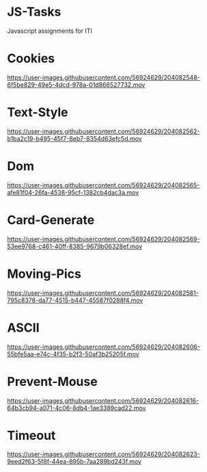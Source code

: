 # JS-Tasks
Javascript assignments for ITI

# Cookies
https://user-images.githubusercontent.com/56924629/204082548-6f5be829-49e5-4dcd-978a-01d866527732.mov
</br>

# Text-Style
https://user-images.githubusercontent.com/56924629/204082562-b1ba2c19-b495-45f7-8eb7-8354d63efc5d.mov
</br>

# Dom
https://user-images.githubusercontent.com/56924629/204082565-afe81f04-26fa-4538-95cf-1382cb4dac3a.mov
</br>

# Card-Generate
https://user-images.githubusercontent.com/56924629/204082569-53ee9768-c461-40ff-8385-9679b06328ef.mov
</br>

# Moving-Pics
https://user-images.githubusercontent.com/56924629/204082581-795c8378-da77-4515-b447-45587f0288f4.mov
</br>

# ASCII
https://user-images.githubusercontent.com/56924629/204082606-55bfe5aa-e74c-4f35-b2f3-50af3b25205f.mov
</br>

# Prevent-Mouse
https://user-images.githubusercontent.com/56924629/204082616-64b3cb94-a071-4c06-8db4-1ae3389cad22.mov
</br>

# Timeout
https://user-images.githubusercontent.com/56924629/204082623-9eed2f63-5f8f-44ea-895b-7aa289bd243f.mov
</br>
